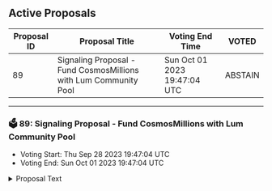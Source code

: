 ## Active Proposals

| Proposal ID | Proposal Title | Voting End Time | VOTED |
|-------------|----------------|-----------------|-------|
| 89 | Signaling Proposal - Fund CosmosMillions with Lum Community Pool | Sun Oct 01 2023 19:47:04 UTC | ABSTAIN |

---

### 🗳 89: Signaling Proposal - Fund CosmosMillions with Lum Community Pool
- Voting Start: Thu Sep 28 2023 19:47:04 UTC
- Voting End: Sun Oct 01 2023 19:47:04 UTC

<details>
<summary>Proposal Text</summary>
 
Signaling proposal aimed at incentivizing CosmosMillions with funds from community pool. The requested amount is equivalent to 30000$ in LUM. If the proposal passes, the foundation behind LUM is invited to take appropriate steps to move forward
</details>
